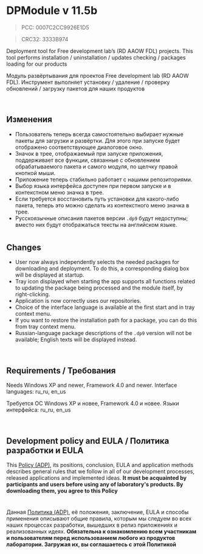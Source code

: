 ﻿# DPModule v 11.5b
> PCC: 0007C2CC9926E1D5

> CRC32: 3333B974



Deployment tool for Free development lab’s (RD AAOW FDL) projects. This tool performs installation / uninstallation / updates checking / packages loading for our products

Модуль развёртывания для проектов Free development lab (RD AAOW FDL). Инструмент выполняет установку / удаление / проверку обновлений / загрузку пакетов для наших продуктов

&nbsp;



## Изменения

- Пользователь теперь всегда самостоятельно выбирает нужные пакеты для загрузки и развёртки. Для этого при запуске будет отображено соответствующее диалоговое окно.
- Значок в трее, отображаемый при запуске приложения, поддерживает все функции, связанные с обновлением обрабатываемого пакета и самого модуля, по щелчку правой кнопкой мыши.
- Приложение теперь стабильно работает с нашими репозиториями.
- Выбор языка интерфейса доступен при первом запуске и в контекстном меню значка в трее.
- Если требуется восстановить путь установки для какого-либо пакета, теперь это можно сделать из контекстного меню значка в трее.
- Русскоязычные описания пакетов версии ```.dp9``` будут недоступны; вместо них будут отображаться тексты на английском языке.

#

## Changes

- User now always independently selects the needed packages for downloading and deployment. To do this, a corresponding dialog box will be displayed at startup.
- Tray icon displayed when starting the app supports all functions related to updating the package being processed and the module itself, by right-clicking.
- Application is now correctly uses our repositories.
- Choice of the interface language is available at the first start and in tray context menu.
- If you want to restore the installation path for a package, you can do this from tray context menu.
- Russian-language package descriptions of the ```.dp9``` version will not be available; English texts will be displayed instead.

&nbsp;



## Requirements / Требования

Needs Windows XP and newer, Framework 4.0 and newer. Interface languages: ru_ru, en_us

Требуется ОС Windows XP и новее, Framework 4.0 и новее. Языки интерфейса: ru_ru, en_us

&nbsp;



## Development policy and EULA / Политика разработки и EULA

This [Policy (ADP)](https://vk.com/@rd_aaow_fdl-adp), its positions, conclusion, EULA and application methods
describes general rules that we follow in all of our development processes, released applications and implemented
ideas.
**It must be acquainted by participants and users before using any of laboratory's products.
By downloading them, you agree to this Policy**

#

Данная [Политика (ADP)](https://vk.com/@rd_aaow_fdl-adp), её положения, заключение, EULA и способы применения
описывают общие правила, которым мы следуем во всех наших процессах разработки, вышедших в релиз приложениях
и реализованных идеях.
**Обязательна к ознакомлению всем участникам и пользователям перед использованием любого из продуктов лаборатории.
Загружая их, вы соглашаетесь с этой Политикой**
